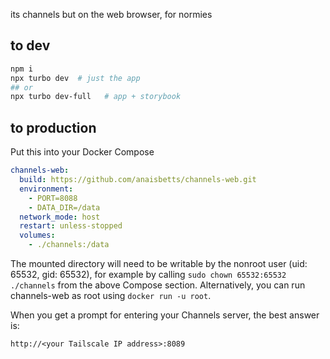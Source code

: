 its channels but on the web browser, for normies

## to dev

```bash
npm i
npx turbo dev  # just the app
## or
npx turbo dev-full   # app + storybook
```

## to production

Put this into your Docker Compose

```yaml
channels-web:
  build: https://github.com/anaisbetts/channels-web.git
  environment:
    - PORT=8088
    - DATA_DIR=/data
  network_mode: host
  restart: unless-stopped
  volumes:
    - ./channels:/data
```

The mounted directory will need to be writable by the nonroot user (uid: 65532, gid: 65532), for example by calling `sudo chown 65532:65532 ./channels` from the above Compose section. Alternatively, you can run channels-web as root using `docker run -u root`.

When you get a prompt for entering your Channels server, the best answer is:

`http://<your Tailscale IP address>:8089`
